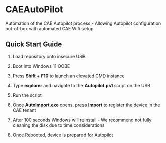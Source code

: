 # CAEAutoPilot
Automation of the CAE Autopilot process - Allowing Autopilot configuration out-of-box with automated CAE Wifi setup

## Quick Start Guide

1) Load repository onto insecure USB
   
2) Boot into Windows 11 OOBE
   
3) Press **Shift** + **F10** to launch an elevated CMD instance
   
4) Type **explorer** and navigate to the **Autopilot.ps1** script on the USB
   
5) Run the script
    
6) Once **AutoImport.exe** opens, press **Import** to register the device in the CAE tenant
    
7) After 100 seconds Windows will reinstall - We recommend not fully cleaning the disk due to time considerations

8) Once Rebooted, device is prepared for Autopilot
